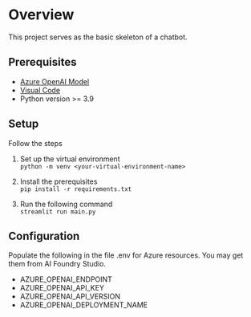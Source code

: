 # Overview 
This project serves as the basic skeleton of a chatbot.

## Prerequisites
-   [Azure OpenAI Model](https://learn.microsoft.com/en-us/azure/ai-services/openai/concepts/models?tabs=global-standard%2Cstandard-chat-completions)   
-   [Visual Code](https://code.visualstudio.com/)
-   Python version >= 3.9 

## Setup 
Follow the steps  
1.  Set up the virtual environment  
```python -m venv <your-virtual-environment-name> ```  

2.  Install the prerequisites  
```pip install -r requirements.txt```  

3.  Run the following command  
```streamlit run main.py```  

## Configuration  
Populate the following in the file .env for Azure resources.  You may get them from AI Foundry Studio.  
- AZURE_OPENAI_ENDPOINT   
- AZURE_OPENAI_API_KEY  
- AZURE_OPENAI_API_VERSION   
- AZURE_OPENAI_DEPLOYMENT_NAME   
